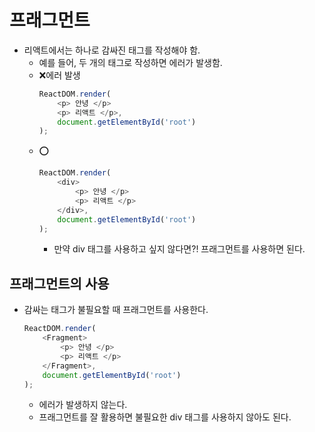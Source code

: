 # 프래그먼트
- 리액트에서는 하나로 감싸진 태그를 작성해야 함.
    - 예를 들어, 두 개의 태그로 작성하면 에러가 발생함.
    - ❌에러 발생
        ```js
        ReactDOM.render(
            <p> 안녕 </p>
            <p> 리액트 </p>,
            document.getElementById('root')
        );
        ```
    - ⭕ 
        ```js
        ReactDOM.render(
            <div>
                <p> 안녕 </p>
                <p> 리액트 </p>
            </div>,
            document.getElementById('root')
        );
        ```
        - 만약 div 태그를 사용하고 싶지 않다면?! 프래그먼트를 사용하면 된다.

## 프래그먼트의 사용
- 감싸는 태그가 불필요할 때 프래그먼트를 사용한다.
    ```js
    ReactDOM.render(
        <Fragment>
            <p> 안녕 </p>
            <p> 리액트 </p>
        </Fragment>,
        document.getElementById('root')
    );
    ```
    - 에러가 발생하지 않는다.
    - 프래그먼트를 잘 활용하면 불필요한 div 태그를 사용하지 않아도 된다.